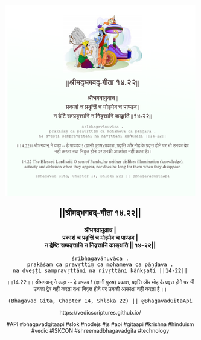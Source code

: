 <img src="../../asset/BG_14_22.png"/>
<center><h2>||श्रीमद्‍भगवद्‍-गीता १४.२२||</h2>
<h3>श्रीभगवानुवाच |<br/>प्रकाशं च प्रवृत्तिं च मोहमेव च पाण्डव |<br/>न द्वेष्टि सम्प्रवृत्तानि न निवृत्तानि काङ्क्षति ||१४-२२||</h3>
<pre>śrībhagavānuvāca .<br/>prakāśaṃ ca pravṛttiṃ ca mohameva ca pāṇḍava .<br/>na dveṣṭi sampravṛttāni na nivṛttāni kāṅkṣati ||14-22||</pre>
<p>।।14.22।। श्रीभगवान् ने कहा -- हे पाण्डव ! (ज्ञानी पुरुष) प्रकाश, प्रवृत्ति और मोह के प्रवृत्त होने पर भी उनका द्वेष नहीं करता तथा निवृत्त होने पर उनकी आकांक्षा नहीं करता है।।</p>
<pre>(Bhagavad Gita, Chapter 14, Shloka 22) || @BhagavadGitaApi</pre><p>https://vedicscriptures.github.io/</p><p>#API #bhagavadgitaapi #slok #nodejs #js #api #gitaapi #krishna #hinduism #vedic #ISKCON #shreemadbhagavadgita #technology</p></center>